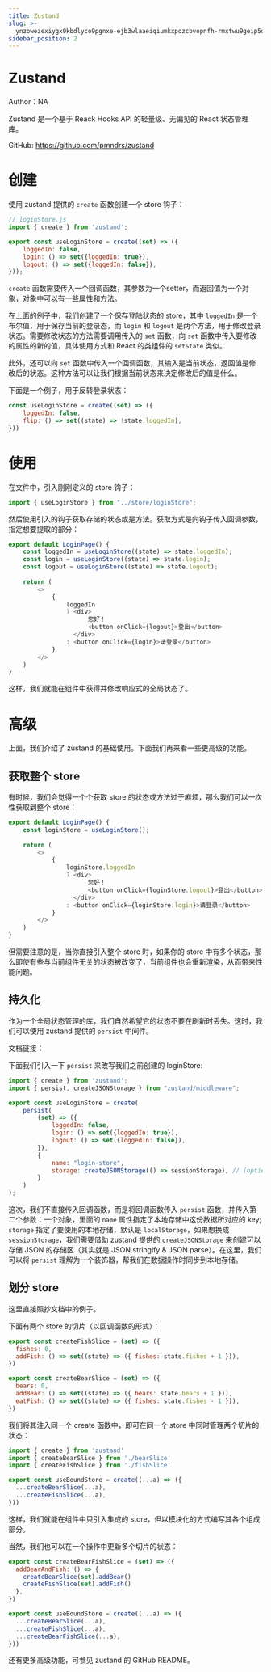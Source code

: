 ```yaml
---
title: Zustand
slug: >-
  ynzowezexiygx0kbdlyco9pgnxe-ejb3wlaaeiqiumkxpozcbvopnfh-rmxtwu9geip5o8kkeawck6dnn6e-ik6qw0wh1idsu8kvyzccmcgnnfe-rphyw3cepiebzvkfkekcb45ln7g-raizwqo3wiublckjv0ocqagonik-raizwq
sidebar_position: 2
---
```



# Zustand

Author：NA

Zustand 是一个基于 Reack Hooks API 的轻量级、无偏见的 React 状态管理库。

GitHub: https://github.com/pmndrs/zustand

# 创建

使用 zustand 提供的 `create` 函数创建一个 store 钩子：

```js
// loginStore.js
import { create } from 'zustand';

export const useLoginStore = create((set) => ({
    loggedIn: false,
    login: () => set({loggedIn: true}),
    logout: () => set({loggedIn: false}),
}));
```

`create` 函数需要传入一个回调函数，其参数为一个setter，而返回值为一个对象，对象中可以有一些属性和方法。

在上面的例子中，我们创建了一个保存登陆状态的 store，其中 `loggedIn` 是一个布尔值，用于保存当前的登录态，而 `login` 和 `logout` 是两个方法，用于修改登录状态。需要修改状态的方法需要调用传入的 `set` 函数，向 `set` 函数中传入要修改的属性的新的值，具体使用方式和  React 的类组件的 `setState` 类似。

此外，还可以向 `set` 函数中传入一个回调函数，其输入是当前状态，返回值是修改后的状态。这种方法可以让我们根据当前状态来决定修改后的值是什么。

下面是一个例子，用于反转登录状态：

```js
const useLoginStore = create((set) => ({
    loggedIn: false,
    flip: () => set((state) => !state.loggedIn),
}))
```

# 使用

在文件中，引入刚刚定义的 store 钩子：

```js
import { useLoginStore } from "../store/loginStore";
```

然后使用引入的钩子获取存储的状态或是方法。获取方式是向钩子传入回调参数，指定想要提取的部分：

```js
export default LoginPage() {
    const loggedIn = useLoginStore((state) => state.loggedIn);
    const login = useLoginStore((state) => state.login);
    const logout = useLoginStore((state) => state.logout);
    
    return (
        <>
            {
                loggedIn
                ? <div>
                      您好！
                      <button onClick={logout}>登出</button>
                  </div>
                : <button onClick={login}>请登录</button>
            }
        </>
    )
}
```

这样，我们就能在组件中获得并修改响应式的全局状态了。

# 高级

上面，我们介绍了 zustand 的基础使用。下面我们再来看一些更高级的功能。

## 获取整个 store

有时候，我们会觉得一个个获取 store 的状态或方法过于麻烦，那么我们可以一次性获取到整个 store：

```js
export default LoginPage() {
    const loginStore = useLoginStore();
    
    return (
        <>
            {
                loginStore.loggedIn
                ? <div>
                      您好！
                      <button onClick={loginStore.logout}>登出</button>
                  </div>
                : <button onClick={loginStore.login}>请登录</button>
            }
        </>
    )
}
```

但需要注意的是，当你直接引入整个 store 时，如果你的 store 中有多个状态，那么即使有些与当前组件无关的状态被改变了，当前组件也会重新渲染，从而带来性能问题。

## 持久化

作为一个全局状态管理的库，我们自然希望它的状态不要在刷新时丢失。这时，我们可以使用 zustand 提供的 `persist` 中间件。

文档链接：

下面我们引入一下 `persist` 来改写我们之前创建的 loginStore:

```js
import { create } from 'zustand';
import { persist, createJSONStorage } from "zustand/middleware";

export const useLoginStore = create(
    persist(
        (set) => ({
            loggedIn: false,
            login: () => set({loggedIn: true}),
            logout: () => set({loggedIn: false}),
        }),
        {
            name: "login-store",
            storage: createJSONStorage(() => sessionStorage), // (optional) localStorage by default
        }
    )
);
```

这次，我们不直接传入回调函数，而是将回调函数传入 `persist` 函数，并传入第二个参数：一个对象，里面的 `name` 属性指定了本地存储中这份数据所对应的 key; `storage` 指定了要使用的本地存储，默认是 `localStorage`，如果想换成 `sessionStorage`，我们需要借助 zustand 提供的 `createJSONStorage` 来创建可以存储 JSON 的存储区（其实就是 JSON.stringify & JSON.parse）。在这里，我们可以将 `persist` 理解为一个装饰器，帮我们在数据操作时同步到本地存储。

## 划分 store

这里直接照抄文档中的例子。

下面有两个 store 的切片（以回调函数的形式）：

```js
export const createFishSlice = (set) => ({
  fishes: 0,
  addFish: () => set((state) => ({ fishes: state.fishes + 1 })),
})

export const createBearSlice = (set) => ({
  bears: 0,
  addBear: () => set((state) => ({ bears: state.bears + 1 })),
  eatFish: () => set((state) => ({ fishes: state.fishes - 1 })),
})
```

我们将其注入同一个 create 函数中，即可在同一个 store 中同时管理两个切片的状态：

```js
import { create } from 'zustand'
import { createBearSlice } from './bearSlice'
import { createFishSlice } from './fishSlice'

export const useBoundStore = create((...a) => ({
  ...createBearSlice(...a),
  ...createFishSlice(...a),
}))
```

这样，我们就能在组件中只引入集成的 store，但以模块化的方式编写其各个组成部分。

当然，我们也可以在一个操作中更新多个切片的状态：

```js
export const createBearFishSlice = (set) => ({
  addBearAndFish: () => {
    createBearSlice(set).addBear()
    createFishSlice(set).addFish()
  },
})
```

```js
export const useBoundStore = create((...a) => ({
  ...createBearSlice(...a),
  ...createFishSlice(...a),
  ...createBearFishSlice(...a),
}))
```

还有更多高级功能，可参见 zustand 的 GitHub README。

